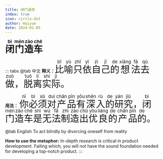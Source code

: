 ```yaml
---
title: 闭门造车
index: true
icon: circle-dot
author: Haiyue
date: 2024-01-05
---
```

<script setup lang="js">
import PinYin from "@PinYin";
</script>

<PinYin/>

<span style="font-size:30px;font-weight:bold;"><ruby>闭<rt>bì</rt></ruby><ruby>门<rt>mén</rt></ruby><ruby>造<rt>zào</rt></ruby><ruby>车<rt>chē</rt></ruby></span>


::: tabs 
@tab 中文
**释义：** <span style="font-size:30px"><ruby>比<rt>bǐ</rt></ruby><ruby>喻<rt>yù</rt></ruby><ruby>只<rt>zhǐ</rt></ruby><ruby>依<rt>yī</rt></ruby><ruby>自<rt>zì</rt></ruby><ruby>己<rt>jǐ</rt></ruby><ruby>的<rt>de</rt></ruby><ruby>想<rt>xiǎng</rt></ruby><ruby>法<rt>fǎ</rt></ruby><ruby>去<rt>qù</rt></ruby><ruby>做<rt>zuò</rt></ruby>，<ruby>脱<rt>tuō</rt></ruby><ruby>离<rt>lí</rt></ruby><ruby>实<rt>shí</rt></ruby><ruby>际<rt>jì</rt></ruby>。</span>

**用法：** <span style="font-size:30px"><ruby>你<rt>nǐ</rt></ruby><ruby>必<rt>bì</rt></ruby><ruby>须<rt>xū</rt></ruby><ruby>对<rt>duì</rt></ruby><ruby>产<rt>chǎn</rt></ruby><ruby>品<rt>pǐn</rt></ruby><ruby>有<rt>yǒu</rt></ruby><ruby>深<rt>shēn</rt></ruby><ruby>入<rt>rù</rt></ruby><ruby>的<rt>de</rt></ruby><ruby>研<rt>yán</rt></ruby><ruby>究<rt>jiū</rt></ruby>，<ruby>闭<rt>bì</rt></ruby><ruby>门<rt>mén</rt></ruby><ruby>造<rt>zào</rt></ruby><ruby>车<rt>chē</rt></ruby><ruby>是<rt>shì</rt></ruby><ruby>无<rt>wú</rt></ruby><ruby>法<rt>fǎ</rt></ruby><ruby>制<rt>zhì</rt></ruby><ruby>造<rt>zào</rt></ruby><ruby>出<rt>chū</rt></ruby><ruby>优<rt>yōu</rt></ruby><ruby>良<rt>liáng</rt></ruby><ruby>的<rt>de</rt></ruby><ruby>产<rt>chǎn</rt></ruby><ruby>品<rt>pǐn</rt></ruby><ruby>的<rt>de</rt></ruby>。</span>


@tab English
To act blindly by divorcing oneself from reality

**How to use the metaphor:** In-depth research is critical in product development. Failing which, you will not have the sound foundation needed for developing a top-notch product.
:::
